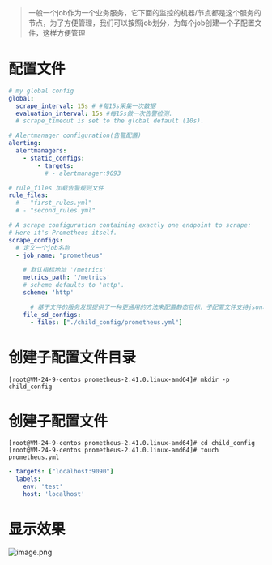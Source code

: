 > 一般一个job作为一个业务服务，它下面的监控的机器/节点都是这个服务的节点，为了方便管理，我们可以按照job划分，为每个job创建一个子配置文件，这样方便管理

# 配置文件

```yaml
# my global config
global:
  scrape_interval: 15s # #每15s采集一次数据
  evaluation_interval: 15s #每15s做一次告警检测.
  # scrape_timeout is set to the global default (10s).

# Alertmanager configuration(告警配置)
alerting:
  alertmanagers:
    - static_configs:
        - targets:
          # - alertmanager:9093

# rule_files 加载告警规则文件
rule_files:
  # - "first_rules.yml"
  # - "second_rules.yml"

# A scrape configuration containing exactly one endpoint to scrape:
# Here it's Prometheus itself.
scrape_configs:
  # 定义一个job名称
  - job_name: "prometheus"

    # 默认指标地址 '/metrics'
  	metrics_path: '/metrics'
    # scheme defaults to 'http'.
    scheme: 'http'

	  # 基于文件的服务发现提供了一种更通用的方法来配置静态目标，子配置文件支持json和yaml
    file_sd_configs:
      - files: ["./child_config/prometheus.yml"]
```

# 创建子配置文件目录

```shell
[root@VM-24-9-centos prometheus-2.41.0.linux-amd64]# mkdir -p child_config
```

# 创建子配置文件

```shell
[root@VM-24-9-centos prometheus-2.41.0.linux-amd64]# cd child_config
[root@VM-24-9-centos prometheus-2.41.0.linux-amd64]# touch prometheus.yml
```

```yaml
- targets: ["localhost:9090"]
  labels:
    env: 'test'
    host: 'localhost'
```

# 显示效果

![image.png](https://jruing-blogs.oss-cn-beijing.aliyuncs.com/blogs/prometheus_file_sd_1.png)